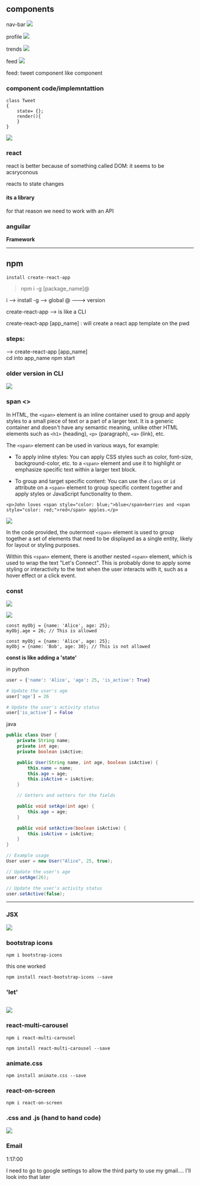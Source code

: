 ## components

nav-bar
![](../../../z/aharo24%202023-02-24%20at%2011.29.22%20PM.png)

profile
![](../../../z/aharo24%202023-02-24%20at%2011.29.44%20PM.png)

trends
![](../../../z/aharo24%202023-02-24%20at%2011.30.08%20PM.png)

feed
![](../../../z/aharo24%202023-02-24%20at%2011.30.28%20PM.png)

feed:
	tweet component
	like component


### component code/implemntattion

```
class Tweet
{
	state= {};
	render(){
	}
}

```

![](../../../z/aharo24%202023-02-25%20at%2012.02.21%20AM.png)

### react
react is better because of something called DOM:
	it seems to be acsryconous 

reacts to state changes

#### its a library 

for that reason we need to work with an API 

### anguilar
**Framework** 

---
## npm

`install create-react-app`

> 	npm i -g [package_name]@



i       -->   install
-g   -->    global
@ --->    version

create-react-app --> is like a CLI 

create-react-app [app_name]   :
	will create a react app template on the pwd 


### steps:
--> create-react-app [app_name]  
cd into app_name
npm start


### older version in CLI
![](../../../z/aharo24%202023-02-25%20at%202.21.45%20AM.png)




### span <>


In HTML, the `<span>` element is an inline container used to group and apply styles to a small piece of text or a part of a larger text. It is a generic container and doesn't have any semantic meaning, unlike other HTML elements such as `<h1>` (heading), `<p>` (paragraph), `<a>` (link), etc.

The `<span>` element can be used in various ways, for example:

-   To apply inline styles: You can apply CSS styles such as color, font-size, background-color, etc. to a `<span>` element and use it to highlight or emphasize specific text within a larger text block.
    
-   To group and target specific content: You can use the `class` or `id` attribute on a `<span>` element to group specific content together and apply styles or JavaScript functionality to them.



```  Js
<p>John loves <span style="color: blue;">blue</span>berries and <span style="color: red;">red</span> apples.</p>
```


![](../../../z/aharo24%202023-02-25%20at%2012.25.09%20PM.png)

In the code  provided, the outermost `<span>` element is used to group together a set of elements that need to be displayed as a single entity, likely for layout or styling purposes.

Within this `<span>` element, there is another nested `<span>` element, which is used to wrap the text "Let's Connect". This is probably done to apply some styling or interactivity to the text when the user interacts with it, such as a hover effect or a click event.





### const

![](../../../z/aharo24%202023-02-25%20at%2010.54.48%20PM.png)


![](../../../z/aharo24%202023-02-25%20at%2010.55.22%20PM.png)





```Js
const myObj = {name: 'Alice', age: 25};
myObj.age = 26; // This is allowed
```

```Js
const myObj = {name: 'Alice', age: 25};
myObj = {name: 'Bob', age: 30}; // This is not allowed

```



**const is like adding a 'state'**

in python
```python
user = {'name': 'Alice', 'age': 25, 'is_active': True}

# Update the user's age
user['age'] = 26

# Update the user's activity status
user['is_active'] = False

```
java
```java
public class User {
    private String name;
    private int age;
    private boolean isActive;

    public User(String name, int age, boolean isActive) {
        this.name = name;
        this.age = age;
        this.isActive = isActive;
    }

    // Getters and setters for the fields

    public void setAge(int age) {
        this.age = age;
    }

    public void setActive(boolean isActive) {
        this.isActive = isActive;
    }
}

// Example usage
User user = new User("Alice", 25, true);

// Update the user's age
user.setAge(26);

// Update the user's activity status
user.setActive(false);

```



---

### JSX

![](../../../z/aharo24%202023-02-26%20at%201.00.46%20AM.png)


### bootstrap icons

``` brew
npm i bootstrap-icons
```

this one worked
``` brew
npm install react-bootstrap-icons --save   
```

### 'let'

```

```

![](../../../z/aharo24%202023-02-26%20at%201.39.00%20AM.png)

### react-multi-carousel

``` brew
npm i react-multi-carousel
```

```brew
npm install react-multi-carousel --save
```

### animate.css
```brew
npm install animate.css --save  
```

### react-on-screen
```brew
npm i react-on-screen
```



### .css and .js  (hand to hand code)

![](../../../z/aharo24%202023-02-26%20at%205.04.28%20PM.png)








### Email

1:17:00

I need to go to google settings to allow the third party to use my gmail.... I'll look into that later 
